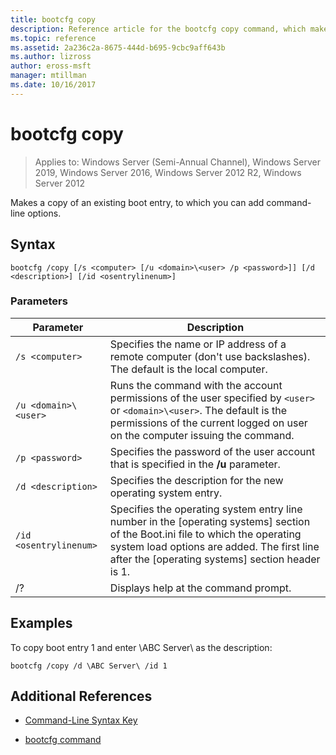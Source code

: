 ```yaml
---
title: bootcfg copy
description: Reference article for the bootcfg copy command, which makes a copy of an existing boot entry, to which you can add command-line options.
ms.topic: reference
ms.assetid: 2a236c2a-8675-444d-b695-9cbc9aff643b
ms.author: lizross
author: eross-msft
manager: mtillman
ms.date: 10/16/2017
---
```

# bootcfg copy

> Applies to: Windows Server (Semi-Annual Channel), Windows Server 2019, Windows Server 2016, Windows Server 2012 R2, Windows Server 2012

Makes a copy of an existing boot entry, to which you can add command-line options.

## Syntax

```
bootcfg /copy [/s <computer> [/u <domain>\<user> /p <password>]] [/d <description>] [/id <osentrylinenum>]
```

### Parameters

| Parameter | Description |
| --------- | ----------- |
| `/s <computer>` | Specifies the name or IP address of a remote computer (don't use backslashes). The default is the local computer. |
| `/u <domain>\<user>`  | Runs the command with the account permissions of the user specified by `<user>` or `<domain>\<user>`. The default is the permissions of the current logged on user on the computer issuing the command. |
| `/p <password>` | Specifies the password of the user account that is specified in the **/u** parameter. |
| `/d <description>` | Specifies the description for the new operating system entry. |
| `/id <osentrylinenum>` | Specifies the operating system entry line number in the [operating systems] section of the Boot.ini file to which the operating system load options are added. The first line after the [operating systems] section header is 1. |
| /? | Displays help at the command prompt. |

## Examples

To copy boot entry 1 and enter \ABC Server\ as the description:

```
bootcfg /copy /d \ABC Server\ /id 1
```

## Additional References

- [Command-Line Syntax Key](command-line-syntax-key.md)

- [bootcfg command](bootcfg.md)
